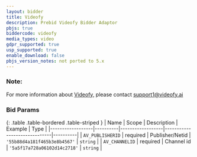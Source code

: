 ```yaml
---
layout: bidder
title: Videofy
description: Prebid Videofy Bidder Adaptor
pbjs: true
biddercode: videofy
media_types: video
gdpr_supported: true
usp_supported: true
enable_download: false
pbjs_version_notes: not ported to 5.x
---
```


### Note:
For more information about [Videofy](https://videofy.ai/), please contact support1@videofy.ai

### Bid Params

{: .table .table-bordered .table-striped }
| Name             | Scope    | Description      | Example                      | Type     |
|------------------|----------|------------------|------------------------------|----------|
| `AV_PUBLISHERID` | required | Publisher/Netid  | `'55b88d4a181f465b3e8b4567'` | `string` |
| `AV_CHANNELID`   | required | Channel id       | `'5a5f17a728a06102d14c2718'` | `string` |
